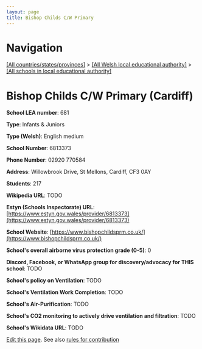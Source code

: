 ```yaml
---
layout: page
title: Bishop Childs C/W Primary
---
```

# Navigation

[[All countries/states/provinces]](../../..) > [[All Welsh local educational authority]](../..) > [[All schools in local educational authority]](..)

# Bishop Childs C/W Primary (Cardiff)

**School LEA number**: 681

**Type**: Infants & Juniors

**Type (Welsh)**: English medium

**School Number**: 6813373

**Phone Number**: 02920 770584

**Address**: Willowbrook Drive, St Mellons, Cardiff, CF3 0AY

**Students**: 217

**Wikipedia URL**: TODO

**Estyn (Schools Inspectorate) URL**: [https://www.estyn.gov.wales/provider/6813373](https://www.estyn.gov.wales/provider/6813373)

**School Website**: [https://www.bishopchildsprm.co.uk/](https://www.bishopchildsprm.co.uk/)

**School's overall airborne virus protection grade (0-5)**: 0

**Discord, Facebook, or WhatsApp group for discovery/advocacy for THIS school**: TODO

**School's policy on Ventilation**: TODO

**School's Ventilation Work Completion**: TODO

**School's Air-Purification**: TODO

**School's CO2 monitoring to actively drive ventilation and filtration**: TODO

**School's Wikidata URL**: TODO




[Edit this page](https://github.com/ventilate-schools/Wales/edit/prif/./Cardiff/Bishop_Childs_C_W_Primary.md). See also [rules for contribution](../../../contribution-rules/)